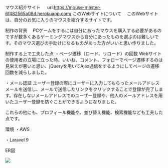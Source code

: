 マウス紹介サイト 　
url:https://mouse-master-6f482565a08d.herokuapp.com/
このWebサイトについて
　このWebサイトは、自分のお気に入りのマウスを紹介するサイトです。


制作の背景
　PCゲームをするには自分にあったマウスを購入する必要があるのですが数多くあるゲーミングマウスから自分にあったものを選ぶのは難しいです。そのマウス選びの手助けになるものがあった方がいいと思い作りました。



制作する上で工夫した点
・ページ遷移（ロード、リロード）の回数
Webサイトの使用者の立場に立った時、いいね、コメント、フォローでページ遷移するのは見栄えが悪いと思い、jQueryを用いてAjax通信をするようにしてページの遷移回数を減らしました。



・メール認証
ユーザー登録の際にユーザーに入力してもらったメールアドレスメールを送信し、メールで送信したリンクをクリックすることで登録が完了します。存在しないメールアドレスでのユーザー登録や、他人のメールアドレスを用いたユーザー登録を防ぐことができるようになりました。



これらの他にも、プロフィール機能や、並び替え機能、検索機能なども工夫した点です。


環境
・AWS

・Laravel 9


ER図

<img src="https://res.cloudinary.com/dphdjsiah/image/upload/v1695196213/a7srgyacd4gdmkszot4t.png"/>

